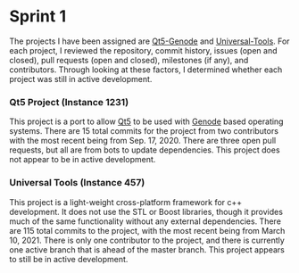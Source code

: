 # Sprint 1

The projects I have been assigned are [Qt5-Genode](https://github.com/cproc/qt5#readme) and [Universal-Tools](https://github.com/utechnique/universal_tools).
For each project, I reviewed the repository, commit history, issues (open and closed), pull requests (open and closed), milestones (if any), 
and contributors. Through looking at these factors, I determined whether each project was still in active development. 

### Qt5 Project (Instance 1231)
This project is a port to allow [Qt5](https://www.qt.io/) to be used with [Genode](https://genode.org/) based operating systems. 
There are 15 total commits for the project from two contributors with the most recent being from Sep. 17, 2020. 
There are three open pull requests, but all are from bots to update dependencies. This project does not appear
to be in active development.

### Universal Tools (Instance 457)
This project is a light-weight cross-platform framework for c++ development. It does not use the STL or Boost 
libraries, though it provides much of the same functionality without any external dependencies. There are 115
total commits to the project, with the most recent being from March 10, 2021. There is only one contributor to
the project, and there is currently one active branch that is ahead of the master branch. This project appears 
to still be in active development.
